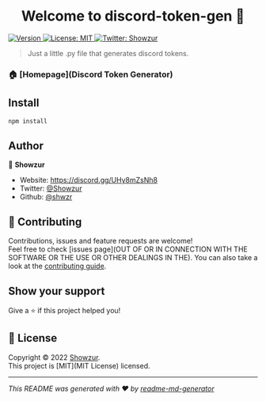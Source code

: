 <h1 align="center">Welcome to discord-token-gen 👋</h1>
<p>
  <a href="https://www.npmjs.com/package/discord-token-gen" target="_blank">
    <img alt="Version" src="https://img.shields.io/npm/v/discord-token-gen.svg">
  </a>
  <a href="MIT License" target="_blank">
    <img alt="License: MIT" src="https://img.shields.io/badge/License-MIT-yellow.svg" />
  </a>
  <a href="https://twitter.com/Showzur" target="_blank">
    <img alt="Twitter: Showzur" src="https://img.shields.io/twitter/follow/Showzur.svg?style=social" />
  </a>
</p>

> Just a little .py file that generates discord tokens.

### 🏠 [Homepage](Discord Token Generator)

## Install

```sh
npm install
```

## Author

👤 **Showzur**

* Website: https://discord.gg/UHy8mZsNh8
* Twitter: [@Showzur](https://twitter.com/Showzur)
* Github: [@shwzr](https://github.com/shwzr)

## 🤝 Contributing

Contributions, issues and feature requests are welcome!<br />Feel free to check [issues page](OUT OF OR IN CONNECTION WITH THE SOFTWARE OR THE USE OR OTHER DEALINGS IN THE). You can also take a look at the [contributing guide](SOFTWARE.).

## Show your support

Give a ⭐️ if this project helped you!

## 📝 License

Copyright © 2022 [Showzur](https://github.com/shwzr).<br />
This project is [MIT](MIT License) licensed.

***
_This README was generated with ❤️ by [readme-md-generator](https://github.com/kefranabg/readme-md-generator)_
